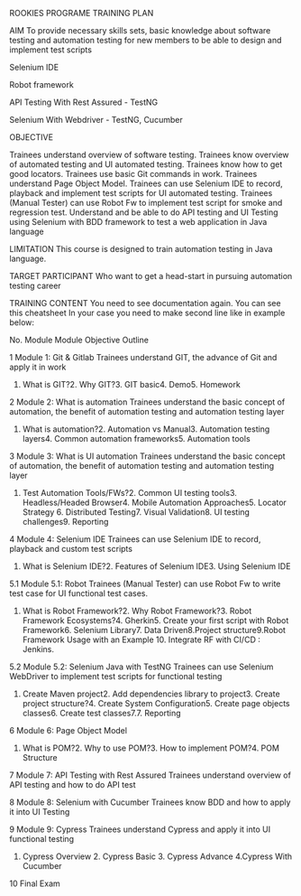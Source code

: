 ROOKIES PROGRAME TRAINING PLAN

AIM
To provide necessary skills sets, basic knowledge about software testing and automation testing for new members to be able to design and implement test scripts


Selenium IDE 

Robot framework 

API Testing With Rest Assured - TestNG 

Selenium With Webdriver - TestNG, Cucumber 

 

OBJECTIVE

Trainees understand overview of software testing.
Trainees know overview of automated testing and UI automated testing.
Trainees know how to get good locators.
Trainees use basic Git commands in work.
Trainees understand Page Object Model.
Trainees can use Selenium IDE to record, playback and implement test scripts for UI automated testing.
Trainees (Manual Tester) can use Robot Fw to implement test script for smoke and regression test.
Understand and be able to do API testing and UI Testing using Selenium with BDD framework to test a web application in Java language


LIMITATION
This course is designed to train automation testing in Java language.

TARGET PARTICIPANT
Who want to get a head-start in pursuing automation testing career

TRAINING CONTENT
You need to see documentation again. You can see this cheatsheet
In your case you need to make second line like in example below:



No.
Module
Module Objective
Outline




1
Module 1: Git & Gitlab
Trainees understand GIT, the advance of Git and apply it in work
1. What is GIT?2. Why GIT?3. GIT basic4. Demo5. Homework


2
Module 2: What is automation
Trainees understand the basic concept of automation, the benefit of automation testing and automation testing layer
1. What is automation?2. Automation vs Manual3. Automation testing layers4. Common automation frameworks5. Automation tools



3
Module 3: What is UI automation
Trainees understand the basic concept of automation, the benefit of automation testing and automation testing layer
1. Test Automation Tools/FWs?2. Common UI testing tools3. Headless/Headed Browser4. Mobile Automation Approaches5. Locator Strategy 6. Distributed Testing7. Visual Validation8. UI testing challenges9. Reporting



4
Module 4: Selenium IDE
Trainees can use Selenium IDE to record, playback and custom test scripts
1. What is Selenium IDE?2. Features of Selenium IDE3. Using Selenium IDE


5.1
Module 5.1: Robot
Trainees (Manual Tester) can use Robot Fw to write test case for UI functional test cases.
1. What is Robot Framework?2. Why Robot Framework?3. Robot Framework Ecosystems?4. Gherkin5. Create your first script with Robot Framework6. Selenium Library7. Data Driven8.Project structure9.Robot Framework Usage with an Example 10. Integrate RF with CI/CD : Jenkins.


5.2
Module 5.2: Selenium Java with TestNG
Trainees can use Selenium WebDriver to implement test scripts for functional testing
1. Create Maven project2. Add dependencies library to project3. Create project structure?4. Create System Configuration5. Create page objects classes6. Create test classes7.7. Reporting


6
Module 6: Page Object Model

1. What is POM?2. Why to use POM?3. How to implement POM?4. POM Structure


7
Module 7: API Testing with Rest Assured
Trainees understand overview of API testing and how to do API test



8
Module 8: Selenium with Cucumber
Trainees know BDD and how to apply it into UI Testing



9
Module 9: Cypress
Trainees understand Cypress and apply it into UI functional testing
1. Cypress Overview  2. Cypress Basic 3. Cypress Advance  4.Cypress With Cucumber


10
Final Exam

